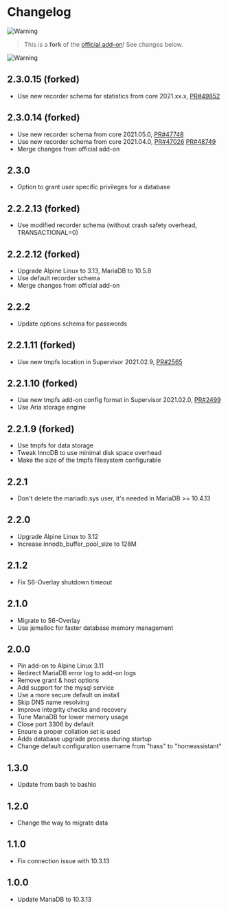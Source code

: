 # Changelog

![Warning][warning_stripe]

> This is a **fork** of the [official add-on][official_addon]! See changes below.

![Warning][warning_stripe]

## 2.3.0.15 (forked)

- Use new recorder schema for statistics from core 2021.xx.x, [PR#49852](https://github.com/home-assistant/core/pull/49852)

## 2.3.0.14 (forked)

- Use new recorder schema from core 2021.05.0, [PR#47748](https://github.com/home-assistant/core/pull/47748)
- Use new recorder schema from core 2021.04.0, [PR#47026](https://github.com/home-assistant/core/pull/47026) [PR#48749](https://github.com/home-assistant/core/pull/48749)
- Merge changes from official add-on

## 2.3.0

- Option to grant user specific privileges for a database

## 2.2.2.13 (forked)

- Use modified recorder schema (without crash safety overhead, TRANSACTIONAL=0)

## 2.2.2.12 (forked)

- Upgrade Alpine Linux to 3.13, MariaDB to 10.5.8
- Use default recorder schema
- Merge changes from official add-on

## 2.2.2

- Update options schema for passwords

## 2.2.1.11 (forked)

- Use new tmpfs location in Supervisor 2021.02.9, [PR#2565](https://github.com/home-assistant/supervisor/pull/2565)

## 2.2.1.10 (forked)

- Use new tmpfs add-on config format in Supervisor 2021.02.0, [PR#2499](https://github.com/home-assistant/supervisor/pull/2499)
- Use Aria storage engine

## 2.2.1.9 (forked)

- Use tmpfs for data storage
- Tweak InnoDB to use minimal disk space overhead
- Make the size of the tmpfs filesystem configurable

## 2.2.1

- Don't delete the mariadb.sys user, it's needed in MariaDB >= 10.4.13

## 2.2.0

- Upgrade Alpine Linux to 3.12
- Increase innodb_buffer_pool_size to 128M

## 2.1.2

- Fix S6-Overlay shutdown timeout

## 2.1.0

- Migrate to S6-Overlay
- Use jemalloc for faster database memory management

## 2.0.0

- Pin add-on to Alpine Linux 3.11
- Redirect MariaDB error log to add-on logs
- Remove grant & host options
- Add support for the mysql service
- Use a more secure default on install
- Skip DNS name resolving
- Improve integrity checks and recovery
- Tune MariaDB for lower memory usage
- Close port 3306 by default
- Ensure a proper collation set is used
- Adds database upgrade process during startup
- Change default configuration username from "hass" to "homeassistant"

## 1.3.0

- Update from bash to bashio

## 1.2.0

- Change the way to migrate data

## 1.1.0

- Fix connection issue with 10.3.13

## 1.0.0

- Update MariaDB to 10.3.13

[warning_stripe]: https://github.com/lmagyar/homeassistant-addon-mariadb-inmemory/raw/master/mariadb/warning_stripe.png
[official_addon]: https://github.com/home-assistant/addons/tree/master/mariadb
